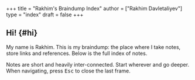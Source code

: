 +++
title = "Rakhim's Braindump Index"
author = ["Rakhim Davletaliyev"]
type = "index"
draft = false
+++

## Hi! {#hi}

My name is Rakhim. This is my braindump: the place where I take notes, store links and references. Below is the full index of notes. 

Notes are short and heavily inter-connected. Start wherever and go deeper. When navigating, press <kbd>Esc</kbd> to close the last frame. 
